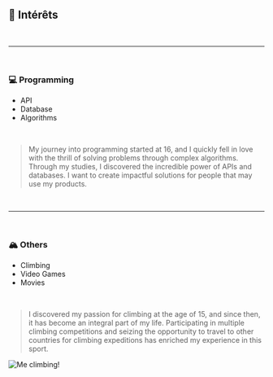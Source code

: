 ## 🌟 Intérêts

<br>

---

<br>

### 💻 Programming

- API
- Database
- Algorithms

<br>

> My journey into programming started at 16, and I quickly fell in love with the thrill of solving problems through complex algorithms. Through my studies, I discovered the incredible power of APIs and databases. I want to create impactful solutions for people that may use my products.

<br>

---

<br>

### 🏔️ Others
- Climbing
- Video Games
- Movies

<br>

> I discovered my passion for climbing at the age of 15, and since then, it has become an integral part of my life. Participating in multiple climbing competitions and seizing the opportunity to travel to other countries for climbing expeditions has enriched my experience in this sport.

![Me climbing!](../images/markdown/climbing.png)
